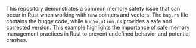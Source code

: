 This repository demonstrates a common memory safety issue that can occur in Rust when working with raw pointers and vectors. The `bug.rs` file contains the buggy code, while `bugSolution.rs` provides a safe and corrected version.  This example highlights the importance of safe memory management practices in Rust to prevent undefined behavior and potential crashes.